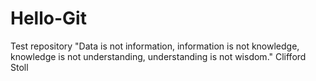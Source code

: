 # Hello-Git
Test repository
"Data is not information, information is not knowledge, knowledge is not understanding, understanding is not wisdom."
Clifford Stoll
